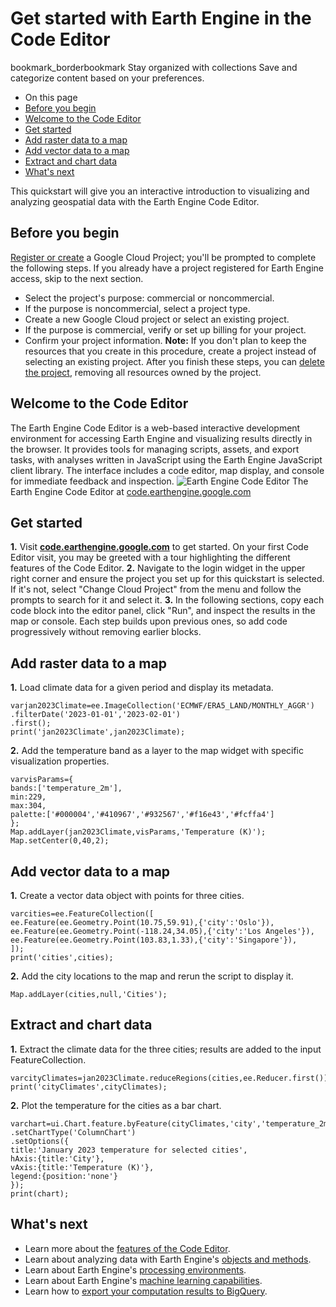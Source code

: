  
#  Get started with Earth Engine in the Code Editor 
bookmark_borderbookmark Stay organized with collections  Save and categorize content based on your preferences. 
  * On this page
  * [Before you begin](https://developers.google.com/earth-engine/guides/quickstart_javascript#before_you_begin)
  * [Welcome to the Code Editor](https://developers.google.com/earth-engine/guides/quickstart_javascript#welcome_to_the_code_editor)
  * [Get started](https://developers.google.com/earth-engine/guides/quickstart_javascript#get_started)
  * [Add raster data to a map](https://developers.google.com/earth-engine/guides/quickstart_javascript#add_raster_data_to_a_map)
  * [Add vector data to a map](https://developers.google.com/earth-engine/guides/quickstart_javascript#add_vector_data_to_a_map)
  * [Extract and chart data](https://developers.google.com/earth-engine/guides/quickstart_javascript#extract_and_chart_data)
  * [What's next](https://developers.google.com/earth-engine/guides/quickstart_javascript#whats_next)


This quickstart will give you an interactive introduction to visualizing and analyzing geospatial data with the Earth Engine Code Editor.
## Before you begin
[Register or create](https://console.cloud.google.com/earth-engine) a Google Cloud Project; you'll be prompted to complete the following steps. If you already have a project registered for Earth Engine access, skip to the next section. 
  * Select the project's purpose: commercial or noncommercial.
  * If the purpose is noncommercial, select a project type.
  * Create a new Google Cloud project or select an existing project.
  * If the purpose is commercial, verify or set up billing for your project.
  * Confirm your project information. 
**Note:** If you don't plan to keep the resources that you create in this procedure, create a project instead of selecting an existing project. After you finish these steps, you can [delete the project](https://cloud.google.com/resource-manager/docs/creating-managing-projects#shutting_down_projects), removing all resources owned by the project. 


## Welcome to the Code Editor
The Earth Engine Code Editor is a web-based interactive development environment for accessing Earth Engine and visualizing results directly in the browser. It provides tools for managing scripts, assets, and export tasks, with analyses written in JavaScript using the Earth Engine JavaScript client library. The interface includes a code editor, map display, and console for immediate feedback and inspection.
![Earth Engine Code Editor](https://developers.google.com/static/earth-engine/images/Code_editor.png) The Earth Engine Code Editor at [code.earthengine.google.com](https://code.earthengine.google.com)
## Get started
**1.** Visit [**code.earthengine.google.com**](https://code.earthengine.google.com) to get started. On your first Code Editor visit, you may be greeted with a tour highlighting the different features of the Code Editor.
**2.** Navigate to the login widget in the upper right corner and ensure the project you set up for this quickstart is selected. If it's not, select "Change Cloud Project" from the menu and follow the prompts to search for it and select it.
**3.** In the following sections, copy each code block into the editor panel, click "Run", and inspect the results in the map or console. Each step builds upon previous ones, so add code progressively without removing earlier blocks.
## Add raster data to a map
**1.** Load climate data for a given period and display its metadata. 
```
varjan2023Climate=ee.ImageCollection('ECMWF/ERA5_LAND/MONTHLY_AGGR')
.filterDate('2023-01-01','2023-02-01')
.first();
print('jan2023Climate',jan2023Climate);
```

**2.** Add the temperature band as a layer to the map widget with specific visualization properties. 
```
varvisParams={
bands:['temperature_2m'],
min:229,
max:304,
palette:['#000004','#410967','#932567','#f16e43','#fcffa4']
};
Map.addLayer(jan2023Climate,visParams,'Temperature (K)');
Map.setCenter(0,40,2);
```

## Add vector data to a map
**1.** Create a vector data object with points for three cities. 
```
varcities=ee.FeatureCollection([
ee.Feature(ee.Geometry.Point(10.75,59.91),{'city':'Oslo'}),
ee.Feature(ee.Geometry.Point(-118.24,34.05),{'city':'Los Angeles'}),
ee.Feature(ee.Geometry.Point(103.83,1.33),{'city':'Singapore'}),
]);
print('cities',cities);
```

**2.** Add the city locations to the map and rerun the script to display it. 
```
Map.addLayer(cities,null,'Cities');
```

## Extract and chart data
**1.** Extract the climate data for the three cities; results are added to the input FeatureCollection. 
```
varcityClimates=jan2023Climate.reduceRegions(cities,ee.Reducer.first());
print('cityClimates',cityClimates);
```

**2.** Plot the temperature for the cities as a bar chart. 
```
varchart=ui.Chart.feature.byFeature(cityClimates,'city','temperature_2m')
.setChartType('ColumnChart')
.setOptions({
title:'January 2023 temperature for selected cities',
hAxis:{title:'City'},
vAxis:{title:'Temperature (K)'},
legend:{position:'none'}
});
print(chart);
```

## What's next
  * Learn more about the [features of the Code Editor](https://developers.google.com/earth-engine/guides/playground).
  * Learn about analyzing data with Earth Engine's [objects and methods](https://developers.google.com/earth-engine/guides/objects_methods_overview).
  * Learn about Earth Engine's [processing environments](https://developers.google.com/earth-engine/guides/processing_environments).
  * Learn about Earth Engine's [machine learning capabilities](https://developers.google.com/earth-engine/guides/machine-learning).
  * Learn how to [export your computation results to BigQuery](https://developers.google.com/earth-engine/guides/exporting_to_bigquery).


